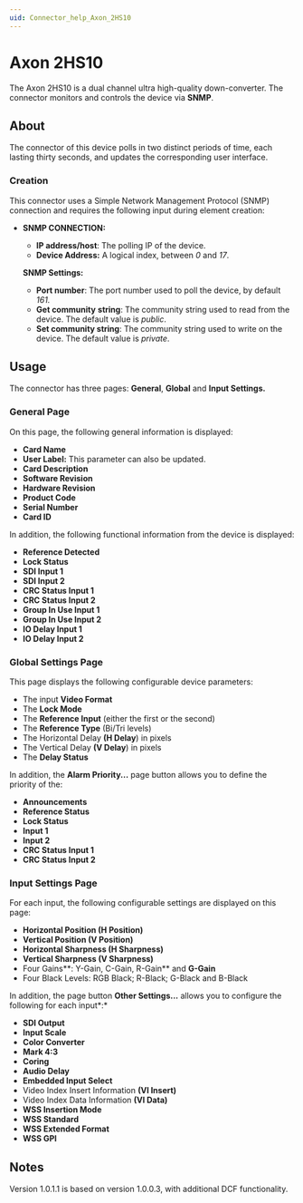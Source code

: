 ```yaml
---
uid: Connector_help_Axon_2HS10
---
```


# Axon 2HS10

The Axon 2HS10 is a dual channel ultra high-quality down-converter. The connector monitors and controls the device via **SNMP**.

## About

The connector of this device polls in two distinct periods of time, each lasting thirty seconds, and updates the corresponding user interface.

### Creation

This connector uses a Simple Network Management Protocol (SNMP) connection and requires the following input during element creation:

- **SNMP CONNECTION:**

  - **IP address/host**: The polling IP of the device.
  - **Device Address:** A logical index, between *0* and *17*.

  **SNMP Settings:**

  - **Port number**: The port number used to poll the device, by default *161.*
  - **Get community** **string**: The community string used to read from the device. The default value is *public*.
  - **Set community string**: The community string used to write on the device. The default value is *private*.

## Usage

The connector has three pages: **General**, **Global** and **Input Settings.**

### General Page

On this page, the following general information is displayed:

- **Card Name**
- **User Label:** This parameter can also be updated.
- **Card Description**
- **Software Revision**
- **Hardware Revision**
- **Product Code**
- **Serial Number**
- **Card ID**

In addition, the following functional information from the device is displayed:

- **Reference Detected**
- **Lock Status**
- **SDI Input 1**
- **SDI Input 2**
- **CRC Status Input 1**
- **CRC Status Input 2**
- **Group In Use Input 1**
- **Group In Use Input 2**
- **IO Delay Input 1**
- **IO Delay Input 2**

### Global Settings Page

This page displays the following configurable device parameters:

- The input **Video Format**
- The **Lock Mode**
- The **Reference Input** (either the first or the second)
- The **Reference Type** (Bi/Tri levels)
- The Horizontal Delay **(H Delay**) in pixels
- The Vertical Delay **(V Delay**) in pixels
- The **Delay Status**

In addition, the **Alarm Priority...** page button allows you to define the priority of the:

- **Announcements**
- **Reference Status**
- **Lock Status**
- **Input 1**
- **Input 2**
- **CRC Status Input 1**
- **CRC Status Input 2**

### Input Settings Page

For each input, the following configurable settings are displayed on this page:

- **Horizontal Position (H Position)**
- **Vertical Position (V Position)**
- **Horizontal Sharpness (H Sharpness)**
- **Vertical Sharpness (V Sharpness)**
- Four Gains**: Y-Gain, C-Gain, R-Gain** and **G-Gain**
- Four Black Levels: RGB Black; R-Black; G-Black and B-Black

In addition, the page button **Other Settings...** allows you to configure the following for each input*:*

- **SDI Output**
- **Input Scale**
- **Color Converter**
- **Mark 4:3**
- **Coring**
- **Audio Delay**
- **Embedded Input Select**
- Video Index Insert Information **(VI Insert)**
- Video Index Data Information **(VI Data)**
- **WSS Insertion Mode**
- **WSS Standard**
- **WSS Extended Format**
- **WSS GPI**

## Notes

Version 1.0.1.1 is based on version 1.0.0.3, with additional DCF functionality.
